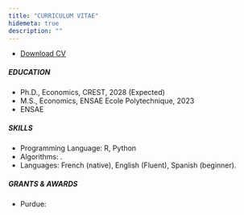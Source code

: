 ```yaml
---
title: "CURRICULUM VITAE"
hidemeta: true
description: ""
---
```

+ [Download CV](/Academic_Resums.pdf)
##### EDUCATION
+ Ph.D., Economics, CREST, 2028 (Expected)
+ M.S., Economics, ENSAE Ecole Polytechnique, 2023
+ ENSAE

##### SKILLS
+ Programming Language: R, Python
+ Algorithms: .
+ Languages: French (native), English (Fluent), Spanish (beginner).
  
##### GRANTS & AWARDS
+ Purdue: